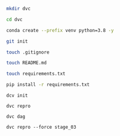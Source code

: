 ```bash
mkdir dvc
```

```bash
cd dvc
```

```bash
conda create --prefix venv python=3.8 -y
```

```bash
git init
```

```bash
touch .gitignore
```

```bash
touch README.md
```

```bash
touch requirements.txt
```

```bash
pip install -r requirements.txt
```


```
dcv init
```

```
dvc repro
```

```
dvc dag
```


```
dvc repro --force stage_03
```